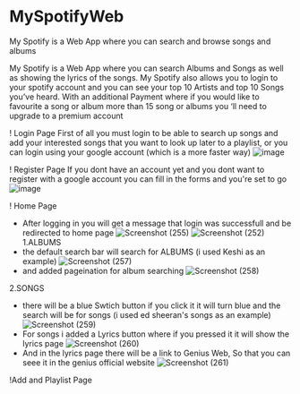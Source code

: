 # MySpotifyWeb
My Spotify is a Web App where you can search and browse songs and albums

My Spotify is a Web App where you can search Albums and Songs as well as showing the lyrics of the songs. My Spotify also allows you to login to your spotify account and you can see your top 10 Artists and top 10 Songs you’ve heard. With an additional Payment where if you would like to favourite a song or album more than 15 song or albums you ‘ll need to upgrade to a premium account

! Login Page
  First of all you must login to be able to search up songs and add your interested songs that you want to look up later to a playlist, or you can login using your google account (which is a more faster way)
  ![image](https://github.com/Ronaldosp/MySpotifyWeb/assets/141498022/ca68ace9-67ef-41da-8f0a-1182d45649c2)
  
! Register Page
  If you dont have an account yet and you dont want to register with a google account you can fill in the forms and you're set to go
  ![image](https://github.com/Ronaldosp/MySpotifyWeb/assets/141498022/f60f58eb-69f0-4209-838c-eccb4921ce5f)
  
! Home Page
  - After logging in you will get a message that login was successfull and be redirected to home page 
  ![Screenshot (255)](https://github.com/Ronaldosp/MySpotifyWeb/assets/141498022/6060c412-b323-47b3-8984-c6c40c7f0da4)
  ![Screenshot (252)](https://github.com/Ronaldosp/MySpotifyWeb/assets/141498022/b025d698-8801-42c1-aec1-556530872981)
1.ALBUMS
  - the default search bar will search for ALBUMS (i used Keshi as an example)
  ![Screenshot (257)](https://github.com/Ronaldosp/MySpotifyWeb/assets/141498022/d852040e-5ffa-498e-aff4-f99219496823)
  - and added pageination for album searching
  ![Screenshot (258)](https://github.com/Ronaldosp/MySpotifyWeb/assets/141498022/da4b23f5-3538-4198-949e-7bfe34a9179b)

2.SONGS
 - there will be a blue Swtich button if you click it it will turn blue and the search will be for songs (i used ed sheeran's songs as an example)
![Screenshot (259)](https://github.com/Ronaldosp/MySpotifyWeb/assets/141498022/d62e296a-b1cc-4924-821d-7ac5ebdb96f2)
 - For songs i added a Lyrics button where if you pressed it it will show the lyrics page
![Screenshot (260)](https://github.com/Ronaldosp/MySpotifyWeb/assets/141498022/13c21261-4115-4314-9054-8d1a3472584d)
 - And in the lyrics page there will be a link to Genius Web, So that you can seee it in the genius official website
![Screenshot (261)](https://github.com/Ronaldosp/MySpotifyWeb/assets/141498022/65f9f1bc-5bdc-44f3-b5ba-bb81bc0e75b8)

!Add and Playlist Page







